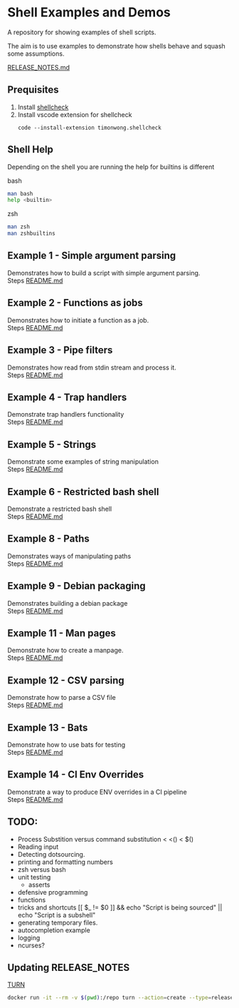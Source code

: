 # Shell Examples and Demos
A repository for showing examples of shell scripts.

The aim is to use examples to demonstrate how shells behave and squash some assumptions. 

[RELEASE_NOTES.md](./RELEASE_NOTES.md)

## Prequisites 
1. Install [shellcheck](https://github.com/koalaman/shellcheck)
1. Install vscode extension for shellcheck
    ```
    code --install-extension timonwong.shellcheck
    ```
## Shell Help
Depending on the shell you are running the help for builtins is different  
  
bash
```sh
man bash
help <builtin>
```

zsh
```sh
man zsh
man zshbuiltins
```

## Example 1 - Simple argument parsing
Demonstrates how to build a script with simple argument parsing.  
Steps [README.md](./01_argument_parsing/README.md)  

## Example 2 - Functions as jobs
Demonstrates how to initiate a function as a job.  
Steps [README.md](./02_job_functions/README.md)  

## Example 3 - Pipe filters
Demonstrates how read from stdin stream and process it.    
Steps [README.md](./03_pipe_filter_function/README.md)  

## Example 4 - Trap handlers
Demonstrate trap handlers functionality   
Steps [README.md](./04_trap/README.md)  

## Example 5 - Strings
Demonstrate some examples of string manipulation   
Steps [README.md](./05_strings/README.md)  

## Example 6 - Restricted bash shell
Demonstrate a restricted bash shell  
Steps [README.md](./06_restricted_bash/README.md)  

## Example 8 - Paths
Demonstrates ways of manipulating paths  
Steps [README.md](./08_paths/README.md)  

## Example 9 - Debian packaging
Demonstrates building a debian package  
Steps [README.md](./09_deb_pkg/README.md)  

## Example 11 - Man pages
Demonstrate how to create a manpage.  
Steps [README.md](./11_manpages/README.md)  

## Example 12 - CSV parsing
Demonstrate how to parse a CSV file  
Steps [README.md](./12_csv/README.md)  

## Example 13 - Bats
Demonstrate how to use bats for testing  
Steps [README.md](./13_bats/README.md)  

## Example 14 - CI Env Overrides
Demonstrate a way to produce ENV overrides in a CI pipeline  
Steps [README.md](./14_ci_env_overrides/README.md) 

## TODO:
  * Process Substition versus command substitution < <() < $()
  * Reading input 
  * Detecting dotsourcing. 
  * printing and formatting numbers
  * zsh versus bash
  * unit testing
    * asserts 
  * defensive programming
  * functions  
  * tricks and shortcuts [[ $_ != $0 ]] && echo "Script is being sourced" || echo "Script is a subshell"
  * generating temporary files. 
  * autocompletion example
  * logging 
  * ncurses?

## Updating RELEASE_NOTES
[TURN](https://github.com/chrisguest75/turn)

```sh
docker run -it --rm -v $(pwd):/repo turn --action=create --type=release --includenext --tags
```